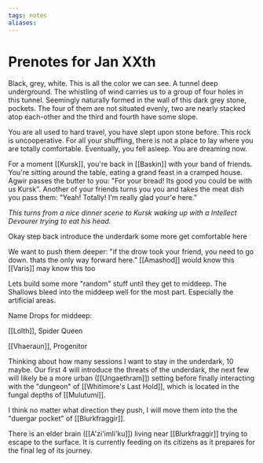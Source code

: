 ```yaml
---
tags: notes
aliases:
---
```


# Prenotes for Jan XXth

Black, grey, white. This is all the color we can see. A tunnel deep underground. The whistling of wind carries us to a group of four holes in this tunnel. Seemingly naturally formed in the wall of this dark grey stone, pockets. The four of them are not situated evenly, two are nearly stacked atop each-other and the third and fourth have some slope. 

You are all used to hard travel, you have slept upon stone before. This rock is uncooperative. For all your shuffling, there is not a place to lay where you are totally comfortable. Eventually, you fell asleep. You are dreaming now. 

For a moment [[Kursk]], you're back in [[Baskin]] with your band of friends. You're sitting around the table, eating a grand feast in a cramped house. Agwir passes the butter to you: "For your bread! Its good you could be with us Kursk". Another of your friends turns you you and takes the meat dish you pass them: "Yeah! Totally! I'm really glad your'e here."

*This turns from a nice dinner scene to Kursk waking up with a Intellect Devourer trying to eat his head.*


Okay
step back
introduce the underdark some more
get comfortable here

We want to push them deeper: "if the drow took your friend, you need to go down. thats the only way forward here."
[[Amashod]] would know this
[[Varis]] may know this too

Lets build some more "random" stuff until they get to middeep. The Shallows bleed into the middeep well for the most part. Especially the artificial areas.

Name Drops for middeep:

[[Lolth]], Spider Queen

[[Vhaeraun]], Progenitor

Thinking about how many sessions I want to stay in the underdark, 10 maybe. Our first 4 will introduce the threats of the underdark, the next few will likely be a more urban ([[Ungaethram]]) setting before finally interacting with the "dungeon" of [[Whitimore's Last Hold]], which is located in the fungal depths of [[Mulutumi]]. 

I think no matter what direction they push, I will move them into the the "duergar pocket" of [[Blurkfraggir]].

There is an elder brain ([[A'zi'imli'ku]]) living near [[Blurkfraggir]] trying to escape to the surface. It is currently feeding on its citizens as it prepares for the final leg of its journey.